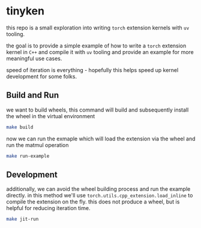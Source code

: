 # tinyken

this repo is a small exploration into writing `torch` extension kernels with `uv` tooling. 

the goal is to provide a simple example of how to write a `torch` extension kernel in `C++` and compile it with `uv` tooling and provide an example for more meaningful use cases. 

speed of iteration is everything - hopefully this helps speed up kernel development for some folks.

## Build and Run

we want to build wheels, this command will build and subsequently install the wheel in the virtual environment

```bash
make build
```

now we can run the exmaple which will load the extension via the wheel and run the matmul operation

```bash
make run-example
```

## Development

additionally, we can avoid the wheel building process and run the example directly. in this method we'll use `torch.utils.cpp_extension.load_inline` to compile the extension on the fly. this does not produce a wheel, but is helpful for reducing iteration time.

```bash
make jit-run
```